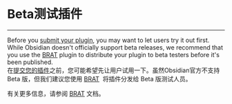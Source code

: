 # Beta测试插件
---
Before you [submit your plugin](https://docs.obsidian.md/Plugins/Releasing/Submit+your+plugin), you may want to let users try it out first. While Obsidian doesn't officially support beta releases, we recommend that you use the [BRAT](https://github.com/TfTHacker/obsidian42-brat) plugin to distribute your plugin to beta testers before it's been published.  
在[提交您的插件](./submit-your-plugin.md)之前，您可能希望先让用户试用一下。虽然Obsidian官方不支持 Beta 版，但我们建议您使用 [BRAT](https://github.com/TfTHacker/obsidian42-brat)  将插件分发给 Beta 版测试人员。

有关更多信息，请参阅 [BRAT](https://github.com/TfTHacker/obsidian42-brat/blob/main/README.md) 文档。